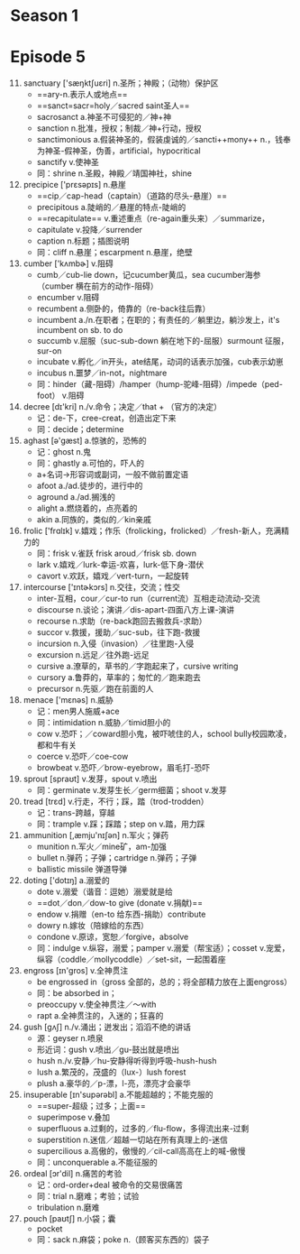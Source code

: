 # Season 1
# Episode 5

11. sanctuary ['sæŋktʃuɛri] n.圣所；神殿；（动物）保护区
    - ==ary-n.表示人或地点==
    - ==sanct=sacr=holy／sacred saint圣人==
    - sacrosanct a.神圣不可侵犯的／神+神
    - sanction n.批准，授权；制裁／神+行动，授权
    - sanctimonious a.假装神圣的，假装虔诚的／sancti++mony++ n.，钱奉为神圣-假神圣，伪善，artificial，hypocritical
    - sanctify v.使神圣
    - 同：shrine n.圣殿，神殿／靖国神社，shine
12. precipice ['prɛsəpɪs] n.悬崖
    - ==cip／cap-head（captain）（道路的尽头-悬崖）==
    - precipitous a.陡峭的／悬崖的特点-陡峭的
    - ==recapitulate== v.重述重点（re-again重头来）／summarize，
    - capitulate v.投降／surrender
    - caption n.标题；插图说明
    - 同：cliff n.悬崖；escarpment n.悬崖，绝壁
13. cumber ['kʌmbɚ] v.阻碍
    - cumb／cub-lie down，记cucumber黄瓜，sea cucumber海参（cumber 横在前方的动作-阻碍）
    - encumber v.阻碍
    - recumbent a.侧卧的，倚靠的（re-back往后靠）
    - incumbent a./n.在职者；在职的；有责任的／躺里边，躺沙发上，it's incumbent on sb. to do
    - succumb v.屈服（suc-sub-down 躺在地下的-屈服）surmount 征服，sur-on
    - incubate v.孵化／in开头，ate结尾，动词的话表示加强，cub表示幼崽
    - incubus n.噩梦／in-not，nightmare
    - 同：hinder（藏-阻碍）/hamper（hump-驼峰-阻碍）/impede（ped-foot） v.阻碍
14. decree [dɪ'kri] n./v.命令；决定／that + （官方的决定）
    - 记：de-下，cree-creat，创造出定下来
    - 同：decide；determine
15. aghast [ə'ɡæst] a.惊骇的，恐怖的
    - 记：ghost n.鬼
    - 同：ghastly a.可怕的，吓人的
    - a+名词->形容词或副词，一般不做前置定语
    - afoot a./ad.徒步的，进行中的
    - aground a./ad.搁浅的
    - alight a.燃烧着的，点亮着的
    - akin a.同族的，类似的／kin亲戚
16. frolic ['frɑlɪk] v.嬉戏；作乐（frolicking，frolicked）／fresh-新人，充满精力的
    - 同：frisk v.雀跃 frisk aroud／frisk sb. down
    - lark v.嬉戏／lurk-幸运-欢喜，lurk-低下身-潜伏
    - cavort v.欢跃，嬉戏／vert-turn，一起旋转
17. intercourse ['ɪntɚkɔrs] n.交往，交流；性交
    - inter-互相，cour／cur-to run（current流）互相走动流动-交流
    - discourse n.谈论；演讲／dis-apart-四面八方上课-演讲
    - recourse n.求助（re-back跑回去搬救兵-求助）
    - succor v.救援，援助／suc-sub，往下跑-救援
    - incursion n.入侵（invasion）／往里跑-入侵
    - excursion n.远足／往外跑-远足
    - cursive a.潦草的，草书的／字跑起来了，cursive writing
    - cursory a.鲁莽的，草率的；匆忙的／跑来跑去
    - precursor n.先驱／跑在前面的人
18. menace ['mɛnəs] n.威胁
    - 记：men男人施威+ace
    - 同：intimidation n.威胁／timid胆小的
    - cow v.恐吓；／coward胆小鬼，被吓唬住的人，school bully校园欺凌，都和牛有关
    - coerce v.恐吓／coe-cow
    - browbeat v.恐吓／brow-eyebrow，眉毛打-恐吓
19. sprout [spraʊt] v.发芽，spout v.喷出
    - 同：germinate v.发芽生长／germ细菌；shoot v.发芽
20. tread [trɛd] v.行走，不行；踩，踏（trod-trodden）
    - 记：trans-跨越，穿越
    - 同：trample v.踩；踩踏；step on v.踏，用力踩
21. ammunition [,æmju'nɪʃən] n.军火；弹药
    - munition n.军火／mine矿，am-加强
    - bullet n.弹药；子弹；cartridge n.弹药；子弹
    - ballistic missile 弹道导弹
22. doting ['dotɪŋ] a.溺爱的
    - dote v.溺爱（谐音：逗她）溺爱就是给
    - ==dot／don／dow-to give (donate v.捐献)==
    - endow v.捐赠（en-to 给东西-捐助）contribute
    - dowry n.嫁妆（陪嫁给的东西）
    - condone v.原谅，宽恕／forgive，absolve
    - 同：indulge v.纵容，溺爱；pamper v.溺爱（帮宝适）；cosset v.宠爱，纵容（coddle／mollycoddle）／set-sit，一起围着座
23. engross [ɪn'ɡros] v.全神贯注
    - be engrossed in（gross 全部的，总的；将全部精力放在上面engross）
    - 同：be absorbed in；
    - preoccupy v.使全神贯注／～with
    - rapt a.全神贯注的，入迷的；狂喜的
24. gush [ɡʌʃ] n./v.涌出；迸发出；滔滔不绝的讲话
    - 源：geyser n.喷泉
    - 形近词：gush v.喷出／gu-鼓出就是喷出
    - hush n./v.安静／hu-安静得听得到呼吸-hush-hush
    - lush a.繁茂的，茂盛的（lux-）lush forest
    - plush a.豪华的／p-漂，l-亮，漂亮才会豪华
25. insuperable [ɪn'supərəbl] a.不能超越的；不能克服的
    - ==super-超级；过多；上面==
    - superimpose v.叠加
    - superfluous a.过剩的，过多的／flu-flow，多得流出来-过剩
    - superstition n.迷信／超越一切站在所有真理上的-迷信
    - supercilious a.高傲的，傲慢的／cil-call高高在上的喊-傲慢
    - 同：unconquerable a.不能征服的
26. ordeal [ɔr'dil] n.痛苦的考验
    - 记：ord-order+deal 被命令的交易很痛苦
    - 同：trial n.磨难；考验；试验
    - tribulation n.磨难
27. pouch [paʊtʃ] n.小袋；囊
    - pocket
    - 同：sack n.麻袋；poke n.（顾客买东西的）袋子
